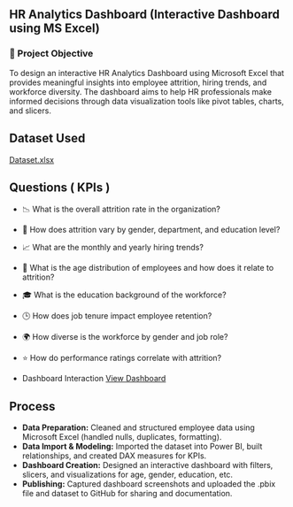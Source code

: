 ## HR Analytics Dashboard (Interactive Dashboard using MS Excel)

### 📌 Project Objective

To design an interactive HR Analytics Dashboard using Microsoft Excel that provides meaningful insights into employee attrition, hiring trends, and workforce diversity.
The dashboard aims to help HR professionals make informed decisions through data visualization tools like pivot tables, charts, and slicers.

## Dataset Used  
<a href="https://github.com/varikootisivasurya/-HR-Analytics-Dashboard-/blob/main/DataSet.xlsx" target="_blank"> Dataset.xlsx </a>

##  Questions ( KPIs )

- 📉 What is the overall attrition rate in the organization?
- 👥 How does attrition vary by gender, department, and education level?
- 📈 What are the monthly and yearly hiring trends?
- 🧓 What is the age distribution of employees and how does it relate to attrition?
- 🎓 What is the education background of the workforce?
- 🕒 How does job tenure impact employee retention?
- 🌍 How diverse is the workforce by gender and job role?
- ⭐ How do performance ratings correlate with attrition?

- Dashboard Interaction <a href="https://github.com/varikootisivasurya/-HR-Analytics-Dashboard-/blob/main/Hr-analytics-Dashboard.jpg">View Dashboard</a>

## Process

- **Data Preparation:** Cleaned and structured employee data using Microsoft Excel (handled nulls, duplicates, formatting).
- **Data Import & Modeling:** Imported the dataset into Power BI, built relationships, and created DAX measures for KPIs.
- **Dashboard Creation:** Designed an interactive dashboard with filters, slicers, and visualizations for age, gender, education, etc.
- **Publishing:** Captured dashboard screenshots and uploaded the .pbix file and dataset to GitHub for sharing and documentation.


